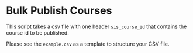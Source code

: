 # Bulk Publish Courses

This script takes a csv file with one header `sis_course_id` that contains the course id to be published.

Please see the `example.csv` as a template to structure your CSV file. 
